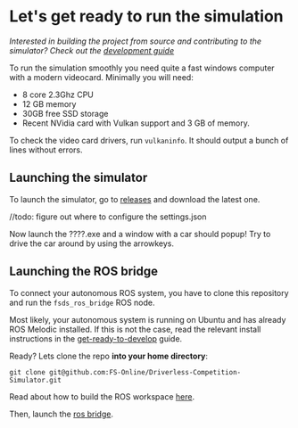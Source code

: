 # Let's get ready to run the simulation
*Interested in building the project from source and contributing to the simulator? Check out the [development guide](docs/how-to-develop.md)*

To run the simulation smoothly you need quite a fast windows computer with a modern videocard.
Minimally you will need:
* 8 core 2.3Ghz CPU
* 12 GB memory
* 30GB free SSD storage
* Recent NVidia card with Vulkan support and 3 GB of memory.

To check the video card drivers, run `vulkaninfo`. It should output a bunch of lines without errors.

## Launching the simulator
To launch the simulator, go to [releases](https://github.com/FS-Online/Driverless-Competition-Simulator/releases) and download the latest one.

//todo: figure out where to configure the settings.json

Now launch the ????.exe and a window with a car should popup!
Try to drive the car around by using the arrowkeys.

## Launching the ROS bridge
To connect your autonomous ROS system, you have to clone this repository and run the `fsds_ros_bridge` ROS node.

Most likely, your autonomous system is running on Ubuntu and has already ROS Melodic installed.
If this is not the case, read the relevant install instructions in the [get-ready-to-develop](get-ready-to-develop.md) guide.

Ready? Lets clone the repo **into your home directory**:
```
git clone git@github.com:FS-Online/Driverless-Competition-Simulator.git
```

Read about how to build the ROS workspace [here](building-ros.md).

Then, launch the [ros bridge](ros-bridge.md).